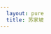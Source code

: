 ```yaml
---
  layout: pure
  title: 苏家坡
---
```


<style>
body,html{
  height: 100%;
  margin: 0;
  padding: 0;
  
}
#panorama {
  width: 100%;
  height: 100%;
}
</style>
<link rel="stylesheet" href="/resource/2022/pannellum.css"/>
<script src="/resource/2022/pannellum.js"></script>
<div id="panorama"></div>
<script>
  pannellum.viewer('panorama', {
    "type": "equirectangular",
    "panorama": "/resource/2022/p_sjp.jpg",
    autoLoad: true,
    pitch :10,

  });
</script>
